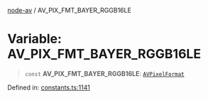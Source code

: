 [node-av](../globals.md) / AV\_PIX\_FMT\_BAYER\_RGGB16LE

# Variable: AV\_PIX\_FMT\_BAYER\_RGGB16LE

> `const` **AV\_PIX\_FMT\_BAYER\_RGGB16LE**: [`AVPixelFormat`](../type-aliases/AVPixelFormat.md)

Defined in: [constants.ts:1141](https://github.com/seydx/av/blob/f8631fc881b394300b1479f511d55cf1c370a87f/src/constants/constants.ts#L1141)
